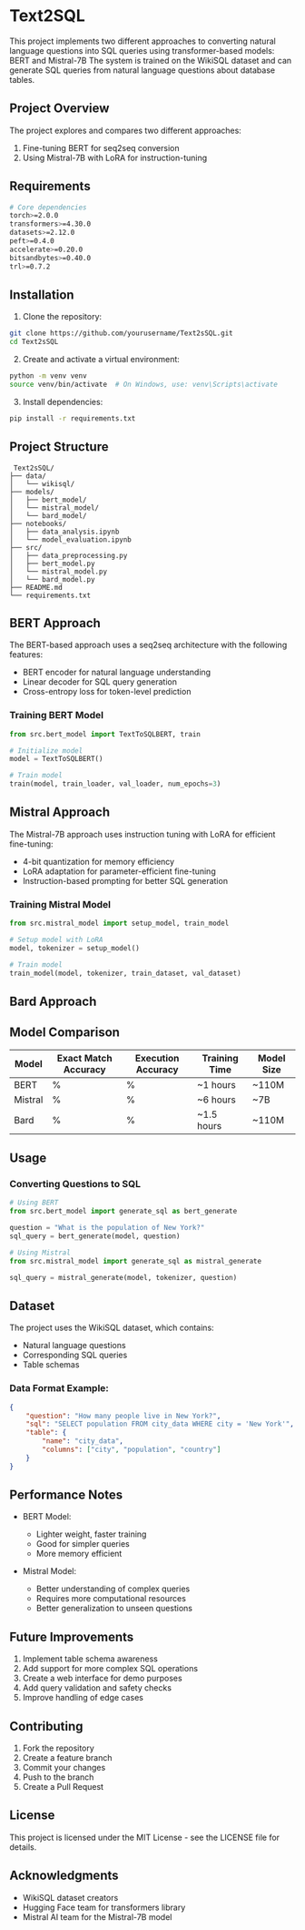 # Text2SQL
This project implements two different approaches to converting natural language questions into SQL queries using transformer-based models:
BERT and Mistral-7B
The system is trained on the WikiSQL dataset and can generate SQL queries from natural language questions about database tables.

## Project Overview

The project explores and compares two different approaches:
1. Fine-tuning BERT for seq2seq conversion
2. Using Mistral-7B with LoRA for instruction-tuning

## Requirements

```bash
# Core dependencies
torch>=2.0.0
transformers>=4.30.0
datasets>=2.12.0
peft>=0.4.0
accelerate>=0.20.0
bitsandbytes>=0.40.0
trl>=0.7.2
```

## Installation

1. Clone the repository:
```bash
git clone https://github.com/yourusername/Text2sSQL.git
cd Text2sSQL
```

2. Create and activate a virtual environment:
```bash
python -m venv venv
source venv/bin/activate  # On Windows, use: venv\Scripts\activate
```

3. Install dependencies:
```bash
pip install -r requirements.txt
```

## Project Structure

```
 Text2sSQL/
├── data/
│   └── wikisql/
├── models/
│   ├── bert_model/
│   └── mistral_model/
│   └── bard_model/
├── notebooks/
│   ├── data_analysis.ipynb
│   └── model_evaluation.ipynb
├── src/
│   ├── data_preprocessing.py
│   ├── bert_model.py
│   └── mistral_model.py
│   └── bard_model.py
├── README.md
└── requirements.txt
```

## BERT Approach

The BERT-based approach uses a seq2seq architecture with the following features:
- BERT encoder for natural language understanding
- Linear decoder for SQL query generation
- Cross-entropy loss for token-level prediction

### Training BERT Model

```python
from src.bert_model import TextToSQLBERT, train

# Initialize model
model = TextToSQLBERT()

# Train model
train(model, train_loader, val_loader, num_epochs=3)
```

## Mistral Approach

The Mistral-7B approach uses instruction tuning with LoRA for efficient fine-tuning:
- 4-bit quantization for memory efficiency
- LoRA adaptation for parameter-efficient fine-tuning
- Instruction-based prompting for better SQL generation

### Training Mistral Model

```python
from src.mistral_model import setup_model, train_model

# Setup model with LoRA
model, tokenizer = setup_model()

# Train model
train_model(model, tokenizer, train_dataset, val_dataset)
```
## Bard Approach

## Model Comparison

| Model | Exact Match Accuracy | Execution Accuracy | Training Time | Model Size |
|-------|---------------------|-------------------|---------------|------------|
| BERT  | %                 | %               | ~1 hours      | ~110M      |
| Mistral| %                | %               | ~6 hours      | ~7B        |
| Bard| %                | %               | ~1.5 hours      | ~110M        |

## Usage

### Converting Questions to SQL

```python
# Using BERT
from src.bert_model import generate_sql as bert_generate

question = "What is the population of New York?"
sql_query = bert_generate(model, question)

# Using Mistral
from src.mistral_model import generate_sql as mistral_generate

sql_query = mistral_generate(model, tokenizer, question)
```

## Dataset

The project uses the WikiSQL dataset, which contains:
- Natural language questions
- Corresponding SQL queries
- Table schemas

### Data Format Example:

```json
{
    "question": "How many people live in New York?",
    "sql": "SELECT population FROM city_data WHERE city = 'New York'",
    "table": {
        "name": "city_data",
        "columns": ["city", "population", "country"]
    }
}
```

## Performance Notes

- BERT Model:
  - Lighter weight, faster training
  - Good for simpler queries
  - More memory efficient

- Mistral Model:
  - Better understanding of complex queries
  - Requires more computational resources
  - Better generalization to unseen questions

## Future Improvements

1. Implement table schema awareness
2. Add support for more complex SQL operations
3. Create a web interface for demo purposes
4. Add query validation and safety checks
5. Improve handling of edge cases

## Contributing

1. Fork the repository
2. Create a feature branch
3. Commit your changes
4. Push to the branch
5. Create a Pull Request

## License

This project is licensed under the MIT License - see the LICENSE file for details.

## Acknowledgments

- WikiSQL dataset creators
- Hugging Face team for transformers library
- Mistral AI team for the Mistral-7B model
